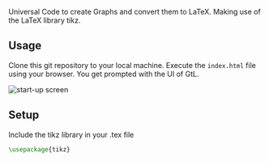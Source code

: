 Universal Code to create Graphs and convert them to LaTeX. Making use of the LaTeX library tikz.

## Usage

Clone this git repository to your local machine. Execute the `index.html` file using your browser. You get prompted with the UI of GtL.

![start-up screen](/demo/Screenshot1?raw=true "start-up screen")


## Setup

Include the tikz library in your .tex file 

```latex
\usepackage{tikz}
```
